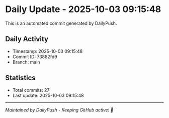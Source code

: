 # Daily Update - 2025-10-03 09:15:48

This is an automated commit generated by DailyPush.

## Daily Activity
- Timestamp: 2025-10-03 09:15:48
- Commit ID: 73882fd9
- Branch: main

## Statistics
- Total commits: 27
- Last update: 2025-10-03 09:15:48

---
*Maintained by DailyPush - Keeping GitHub active! 🚀*
